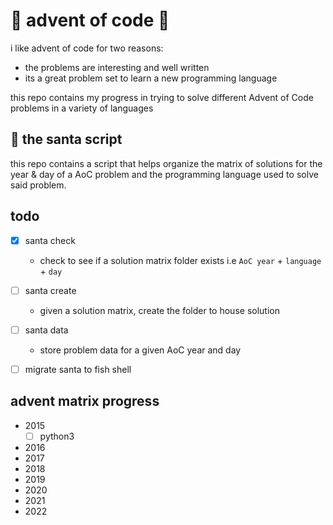 # 🎄 advent of code 🎄
i like advent of code for two reasons:
- the problems are interesting and well written
- its a great problem set to learn a new programming language

this repo contains my progress in trying to solve different Advent of Code problems in a variety of languages

## 🎅 the santa script
this repo contains a script that helps organize the matrix of solutions for the year & day of a AoC problem and the programming language used to solve said problem. 



## todo
- [x] santa check
    - check to see if a solution matrix folder exists i.e `AoC year` + `language` + `day`
- [ ] santa create
    - given a solution matrix, create the folder to house solution
- [ ] santa data
    - store problem data for a given AoC year and day
- [ ] migrate santa to fish shell


## advent matrix progress
- 2015
    - [ ] python3
- 2016
- 2017
- 2018
- 2019
- 2020
- 2021
- 2022